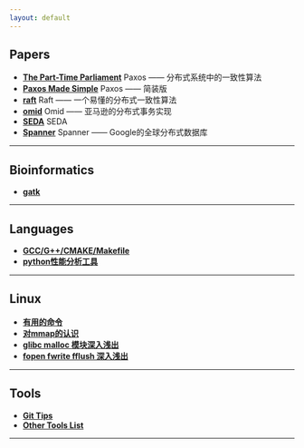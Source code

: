 ```yaml
---
layout: default
---
```


## Papers
- [**The Part-Time Parliament**](/contents/papers/the_part-time_parliament)
Paxos —— 分布式系统中的一致性算法
- [**Paxos Made Simple**](/contents/papers/paxos_made_simple)
Paxos —— 简装版
- [**raft**](/contents/papers/raft)
Raft —— 一个易懂的分布式一致性算法
- [**omid**](/contents/papers/omid)
Omid —— 亚马逊的分布式事务实现
- [**SEDA**](/contents/papers/seda)
SEDA
- [**Spanner**](/contents/papers/spanner)
Spanner —— Google的全球分布式数据库

---
## Bioinformatics
- [**gatk**](/contents/b13/index)

---
## Languages
- [**GCC/G++/CMAKE/Makefile**](/contents/cpp/gcc&cmake&makefile的常用知识点)
- [**python性能分析工具**](/contents/python/perf)

---
## Linux
- [**有用的命令**](/contents/linux/power_cmds)
- [**对mmap的认识**](/contents/linux/mmap)
- [**glibc malloc 模块深入浅出**](/contents/linux/malloc)
- [**fopen fwrite fflush 深入浅出**](/contents/linux/fxxx)

---
## Tools
- [**Git Tips**](/contents/tools/git_tips)
- [**Other Tools List**](/contents/tools/list)

---
